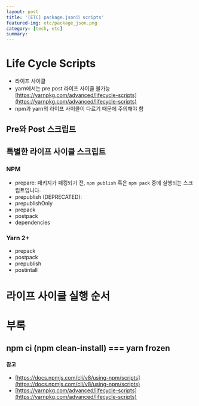 ```yaml
---
layout: post
title: '[ETC] package.json의 scripts'
featured-img: etc/package_json.png
category: [tech, etc]
summary:
---
```


# Life Cycle Scripts
- 라이프 사이클
- yarn에서는 pre post 라이프 사이클 불가능 [https://yarnpkg.com/advanced/lifecycle-scripts](https://yarnpkg.com/advanced/lifecycle-scripts)
- npm과 yarn의 라이프 사이클이 다르기 때문에 주의해야 함

## Pre와 Post 스크립트

## 특별한 라이프 사이클 스크립트

### NPM
- prepare: 패키지가 패킹되기 전, `npm publish` 혹은 `npm pack` 중에 실행되는 스크립트입니다.
- prepublish (DEPRECATED):
- prepublishOnly
- prepack
- postpack
- dependencies

### Yarn 2+
- prepack
- postpack
- prepublish
- postintall

# 라이프 사이클 실행 순서

# 부록
## npm ci (npm clean-install) === yarn frozen

#### 참고
- [https://docs.npmjs.com/cli/v8/using-npm/scripts](https://docs.npmjs.com/cli/v8/using-npm/scripts)
- [https://yarnpkg.com/advanced/lifecycle-scripts](https://yarnpkg.com/advanced/lifecycle-scripts)
